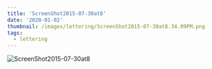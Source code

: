 ```yaml
---
title: 'ScreenShot2015-07-30at8'
date: '2020-01-02'
thumbnail: /images/lettering/ScreenShot2015-07-30at8.34.09PM.png
tags:
  - lettering
---
```


![ScreenShot2015-07-30at8](/images/lettering/ScreenShot2015-07-30at8.34.09PM.png)
